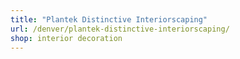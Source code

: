 ```yaml
---
title: "Plantek Distinctive Interiorscaping"
url: /denver/plantek-distinctive-interiorscaping/
shop: interior decoration
---
```


